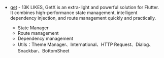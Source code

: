 - [get](https://pub.dev/packages/get) - 13K LIKES, GetX is an extra-light and powerful solution for Flutter. It combines high-performance state management, intelligent dependency injection, and route management quickly and practically.

  - State Manager
  - Route management
  - Dependency management
  - Utils：Theme Manager、International、HTTP Request、Dialog、Snackbar、BottomSheet
